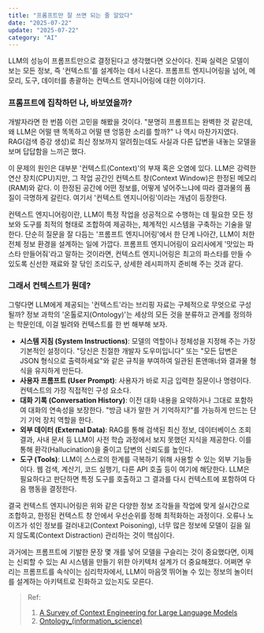 ```yaml
---
title: "프롬프트만 잘 쓰면 되는 줄 알았다"
date: "2025-07-22"
update: "2025-07-22"
category: "AI"
---
```


LLM의 성능이 프롬프트만으로 결정된다고 생각했다면 오산이다. 진짜 실력은 모델이 보는 모든 정보, 즉 '컨텍스트'를 설계하는 데서 나온다. 프롬프트 엔지니어링을 넘어, 메모리, 도구, 데이터를 총괄하는 컨텍스트 엔지니어링에 대한 이야기다.

### 프롬프트에 집착하던 나, 바보였을까?

개발자라면 한 번쯤 이런 고민을 해봤을 것이다. "분명히 프롬프트는 완벽한 것 같은데, 왜 LLM은 어떨 땐 똑똑하고 어떨 땐 엉뚱한 소리를 할까?" 나 역시 마찬가지였다. RAG(검색 증강 생성)로 최신 정보까지 알려줬는데도 사실과 다른 답변을 내놓는 모델을 보며 답답함을 느끼곤 했다.

이 문제의 원인은 대부분 '컨텍스트(Context)'의 부재 혹은 오염에 있다. LLM은 강력한 연산 장치(CPU)지만, 그 작업 공간인 컨텍스트 창(Context Window)은 한정된 메모리(RAM)와 같다. 이 한정된 공간에 어떤 정보를, 어떻게 넣어주느냐에 따라 결과물의 품질이 극명하게 갈린다. 여기서 '컨텍스트 엔지니어링'이라는 개념이 등장한다.

컨텍스트 엔지니어링이란, LLM이 특정 작업을 성공적으로 수행하는 데 필요한 모든 정보와 도구를 최적의 형태로 조합하여 제공하는, 체계적인 시스템을 구축하는 기술을 말한다. 단순히 질문을 잘 다듬는 '프롬프트 엔지니어링'에서 한 단계 나아간, LLM이 처한 전체 정보 환경을 설계하는 일에 가깝다. 프롬프트 엔지니어링이 요리사에게 '맛있는 파스타 만들어줘'라고 말하는 것이라면, 컨텍스트 엔지니어링은 최고의 파스타를 만들 수 있도록 신선한 재료와 잘 닦인 조리도구, 상세한 레시피까지 준비해 주는 것과 같다.

### 그래서 컨텍스트가 뭔데?

그렇다면 LLM에게 제공되는 '컨텍스트'라는 브리핑 자료는 구체적으로 무엇으로 구성될까? 정보 과학의 '온톨로지(Ontology)'는 세상의 모든 것을 분류하고 관계를 정의하는 학문인데, 이걸 빌려와 컨텍스트를 한 번 해부해 보자.

- **시스템 지침 (System Instructions)**: 모델의 역할이나 정체성을 지정해 주는 가장 기본적인 설정이다. "당신은 친절한 개발자 도우미입니다" 또는 "모든 답변은 JSON 형식으로 출력하세요"와 같은 규칙을 부여하여 일관된 톤앤매너와 결과물 형식을 유지하게 만든다.
- **사용자 프롬프트 (User Prompt)**: 사용자가 바로 지금 입력한 질문이나 명령이다. 컨텍스트의 가장 직접적인 구성 요소다.
- **대화 기록 (Conversation History)**: 이전 대화 내용을 요약하거나 그대로 포함하여 대화의 연속성을 보장한다. "방금 내가 말한 거 기억하지?"를 가능하게 만드는 단기 기억 장치 역할을 한다.
- **외부 데이터 (External Data)**: RAG를 통해 검색된 최신 정보, 데이터베이스 조회 결과, 사내 문서 등 LLM이 사전 학습 과정에서 보지 못했던 지식을 제공한다. 이를 통해 환각(Hallucination)을 줄이고 답변의 신뢰도를 높인다.
- **도구 (Tools)**: LLM이 스스로의 한계를 극복하기 위해 사용할 수 있는 외부 기능들이다. 웹 검색, 계산기, 코드 실행기, 다른 API 호출 등이 여기에 해당한다. LLM은 필요하다고 판단하면 특정 도구를 호출하고 그 결과를 다시 컨텍스트에 포함하여 다음 행동을 결정한다.

결국 컨텍스트 엔지니어링은 위와 같은 다양한 정보 조각들을 작업에 맞게 실시간으로 조합하고, 한정된 컨텍스트 창 안에서 우선순위를 정해 최적화하는 과정이다. 오류나 노이즈가 섞인 정보를 걸러내고(Context Poisoning), 너무 많은 정보에 모델이 길을 잃지 않도록(Context Distraction) 관리하는 것이 핵심이다.

과거에는 프롬프트에 기발한 문장 몇 개를 넣어 모델을 구슬리는 것이 중요했다면, 이제는 신뢰할 수 있는 AI 시스템을 만들기 위한 아키텍처 설계가 더 중요해졌다. 어쩌면 우리는 프롬프트를 속삭이는 심리학자에서, LLM이 마음껏 뛰어놀 수 있는 정보의 놀이터를 설계하는 아키텍트로 진화하고 있는지도 모른다.

> Ref:
>
> 1. [A Survey of Context Engineering for Large Language Models](https://arxiv.org/abs/2507.13334)
> 2. [Ontology\_(information_science)](<https://en.wikipedia.org/wiki/Ontology_(information_science)>)
